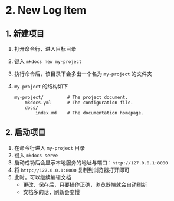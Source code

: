 # 2. New Log Item

## 1. 新建项目

1. 打开命令行，进入目标目录
2. 键入 `mkdocs new my-project`
3. 执行命令后，该目录下会多出一个名为 `my-project` 的文件夹
4. `my-project` 的结构如下

    ```
    my-project/         # The project document.
        mkdocs.yml      # The configuration file.
        docs/
            index.md    # The documentation homepage.
    ```

## 2. 启动项目

1. 在命令行进入 `my-project` 目录
2. 键入 `mkdocs serve`
3. 启动成功后会显示本地服务的地址与端口：`http://127.0.0.1:8000`
4. 将 `http://127.0.0.1:8000` 复制到浏览器打开即可
5. 此时，可以继续编辑文档
    - 更改、保存后，只要操作正确，浏览器端就会自动刷新
    - 文档多的话，刷新会变慢

